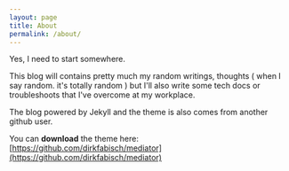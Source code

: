```yaml
---
layout: page
title: About
permalink: /about/
---
```


Yes, I need to start somewhere.

This blog will contains pretty much my random writings, thoughts ( when I say random. it's totally random ) but I'll also write some tech docs or troubleshoots that I've overcome at my workplace.

The blog powered by Jekyll and the theme is also comes from another github user.

You can **download** the theme here:
[https://github.com/dirkfabisch/mediator](https://github.com/dirkfabisch/mediator) 

